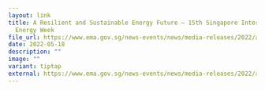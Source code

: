```yaml
---
layout: link
title: A Resilient and Sustainable Energy Future – 15th Singapore International
  Energy Week
file_url: https://www.ema.gov.sg/news-events/news/media-releases/2022/a-resilient-and-sustainable-energy-future-15th-singapore-international-energy-week
date: 2022-05-18
description: ""
image: ""
variant: tiptap
external: https://www.ema.gov.sg/news-events/news/media-releases/2022/a-resilient-and-sustainable-energy-future-15th-singapore-international-energy-week
---
```

